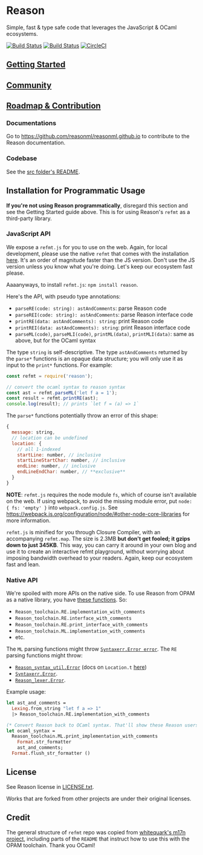 # Reason

Simple, fast & type safe code that leverages the JavaScript & OCaml ecosystems.

[![Build Status](https://dev.azure.com/reasonml/reason/_apis/build/status/facebook.reason?branchName=master)](https://dev.azure.com/reasonml/reason/_build/latest?definitionId=2?branchName=master) [![Build Status](https://travis-ci.org/facebook/reason.svg?branch=master)](https://travis-ci.org/facebook/reason) [![CircleCI](https://circleci.com/gh/facebook/reason/tree/master.svg?style=svg)](https://circleci.com/gh/facebook/reason/tree/master)

## [Getting Started](https://reasonml.github.io/docs/en/installation)

## [Community](https://reasonml.github.io/docs/en/community.html)

## [Roadmap & Contribution](https://reasonml.github.io/docs/en/roadmap)

### Documentations

Go to https://github.com/reasonml/reasonml.github.io to contribute to the Reason documentation.

### Codebase

See the [src folder's README](https://github.com/facebook/reason/tree/master/src/README.md).

## Installation for Programmatic Usage

**If you're not using Reason programmatically**, disregard this section and see the Getting Started guide above. This is for using Reason's `refmt` as a third-party library.

### JavaScript API

We expose a `refmt.js` for you to use on the web. Again, for local development, please use the native `refmt` that comes with the installation [here](https://reasonml.github.io/docs/en/installation.html). It's an order of magnitude faster than the JS version. Don't use the JS version unless you know what you're doing. Let's keep our ecosystem fast please.

Aaaanyways, to install `refmt.js`: `npm install reason`.

Here's the API, with pseudo type annotations:

- `parseRE(code: string): astAndComments`: parse Reason code
- `parseREI(code: string): astAndComments`: parse Reason interface code
- `printRE(data: astAndComments): string`: print Reason code
- `printREI(data: astAndComments): string`: print Reason interface code
- `parseML(code)`, `parseMLI(code)`, `printML(data)`, `printMLI(data)`: same as above, but for the OCaml syntax

The type `string` is self-descriptive. The type `astAndComments` returned by the `parse*` functions is an opaque data structure; you will only use it as input to the `print*` functions. For example:

```js
const refmt = require('reason');

// convert the ocaml syntax to reason syntax
const ast = refmt.parseML('let f a = 1');
const result = refmt.printRE(ast);
console.log(result); // prints `let f = (a) => 1`
```

The `parse*` functions potentially throw an error of this shape:

```js
{
  message: string,
  // location can be undefined
  location: {
    // all 1-indexed
    startLine: number, // inclusive
    startLineStartChar: number, // inclusive
    endLine: number, // inclusive
    endLineEndChar: number, // **exclusive**
  }
}
```

**NOTE**: `refmt.js` requires the node module `fs`, which of course isn't available on the web. If using webpack, to avoid the missing module error, put `node: { fs: 'empty' }` into `webpack.config.js`. See https://webpack.js.org/configuration/node/#other-node-core-libraries for more information.

`refmt.js` is minified for you through Closure Compiler, with an accompanying `refmt.map`. The size is 2.3MB **but don't get fooled; it gzips down to just 345KB**. This way, you can carry it around in your own blog and use it to create an interactive refmt playground, without worrying about imposing bandwidth overhead to your readers. Again, keep our ecosystem fast and lean.

### Native API

We're spoiled with more APIs on the native side. To use Reason from OPAM as a native library, you have [these functions](https://github.com/facebook/reason/blob/5a253048e8077c4597a8935adbed7aa22bfff647/src/reason_toolchain.ml#L141-L157). So:

- `Reason_toolchain.RE.implementation_with_comments`
- `Reason_toolchain.RE.interface_with_comments`
- `Reason_toolchain.RE.print_interface_with_comments`
- `Reason_toolchain.ML.implementation_with_comments`
- etc.

The `ML` parsing functions might throw [`Syntaxerr.Error error`](https://caml.inria.fr/pub/docs/manual-ocaml/libref/Syntaxerr.html). The `RE` parsing functions might throw:

- [`Reason_syntax_util.Error`](https://github.com/facebook/reason/blob/6e99ea5aae3791359b1e356060691f7b5b596365/src/reason-parser/reason_syntax_util.ml#L456) (docs on `Location.t` [here](https://caml.inria.fr/pub/docs/manual-ocaml/libref/Location.html))
- [`Syntaxerr.Error`](https://caml.inria.fr/pub/docs/manual-ocaml/libref/Syntaxerr.html).
- [`Reason_lexer.Error`](https://github.com/facebook/reason/blob/6e99ea5aae3791359b1e356060691f7b5b596365/src/reason-parser/reason_lexer.mll#L84).

Example usage:

```ocaml
let ast_and_comments =
  Lexing.from_string "let f a => 1"
  |> Reason_toolchain.RE.implementation_with_comments

(* Convert Reason back to OCaml syntax. That'll show these Reason users! *)
let ocaml_syntax =
  Reason_toolchain.ML.print_implementation_with_comments
    Format.str_formatter
    ast_and_comments;
  Format.flush_str_formatter ()
```

## License

See Reason license in [LICENSE.txt](LICENSE.txt).

Works that are forked from other projects are under their original licenses.

## Credit

The general structure of `refmt` repo was copied from [whitequark's m17n project](https://github.com/whitequark/ocaml-m17n), including parts of the `README` that instruct how to use this with the OPAM toolchain. Thank you OCaml!
